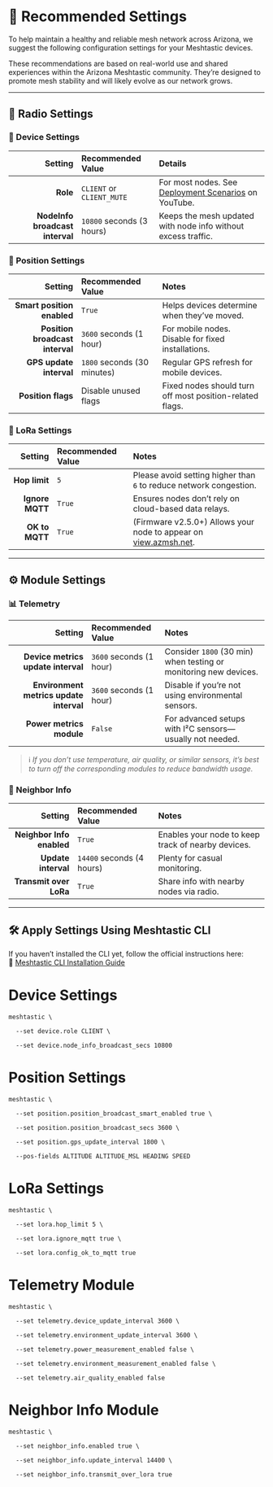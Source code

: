 # 📡 Recommended Settings

To help maintain a healthy and reliable mesh network across Arizona, we suggest the following configuration settings for your Meshtastic devices.

These recommendations are based on real-world use and shared experiences within the Arizona Meshtastic community. They’re designed to promote mesh stability and will likely evolve as our network grows.

---

## 🔧 Radio Settings

### 📱 Device Settings

| Setting | Recommended Value | Details |
|--------:|:------------------|:--------|
| **Role** | `CLIENT` or `CLIENT_MUTE` | For most nodes. See [Deployment Scenarios](https://www.youtube.com/watch?v=htjwtnjQkkE) on YouTube. |
| **NodeInfo broadcast interval** | `10800` seconds (3 hours) | Keeps the mesh updated with node info without excess traffic. |

### 📍 Position Settings

| Setting | Recommended Value | Notes |
|--------:|:------------------|:------|
| **Smart position enabled** | `True` | Helps devices determine when they’ve moved. |
| **Position broadcast interval** | `3600` seconds (1 hour) | For mobile nodes. Disable for fixed installations. |
| **GPS update interval** | `1800` seconds (30 minutes) | Regular GPS refresh for mobile devices. |
| **Position flags** | Disable unused flags | Fixed nodes should turn off most position-related flags. |

### 📶 LoRa Settings

| Setting | Recommended Value | Notes |
|--------:|:------------------|:------|
| **Hop limit** | `5` | Please avoid setting higher than `6` to reduce network congestion. |
| **Ignore MQTT** | `True` | Ensures nodes don’t rely on cloud-based data relays. |
| **OK to MQTT** | `True` | (Firmware v2.5.0+) Allows your node to appear on [view.azmsh.net](https://view.azmsh.net). |

---

## ⚙️ Module Settings

### 📊 Telemetry

| Setting | Recommended Value | Notes |
|--------:|:------------------|:------|
| **Device metrics update interval** | `3600` seconds (1 hour) | Consider `1800` (30 min) when testing or monitoring new devices. |
| **Environment metrics update interval** | `3600` seconds (1 hour) | Disable if you’re not using environmental sensors. |
| **Power metrics module** | `False` | For advanced setups with I²C sensors—usually not needed. |

> ℹ️ *If you don’t use temperature, air quality, or similar sensors, it’s best to turn off the corresponding modules to reduce bandwidth usage.*

### 🤝 Neighbor Info

| Setting | Recommended Value | Notes |
|--------:|:------------------|:------|
| **Neighbor Info enabled** | `True` | Enables your node to keep track of nearby devices. |
| **Update interval** | `14400` seconds (4 hours) | Plenty for casual monitoring. |
| **Transmit over LoRa** | `True` | Share info with nearby nodes via radio. |

---

## 🛠️ Apply Settings Using Meshtastic CLI
If you haven’t installed the CLI yet, follow the official instructions here:  
🔗 [Meshtastic CLI Installation Guide](https://meshtastic.org/docs/software/python/cli/installation/)
# Device Settings
```
meshtastic \

  --set device.role CLIENT \

  --set device.node_info_broadcast_secs 10800
```
# Position Settings
```
meshtastic \

  --set position.position_broadcast_smart_enabled true \

  --set position.position_broadcast_secs 3600 \

  --set position.gps_update_interval 1800 \

  --pos-fields ALTITUDE ALTITUDE_MSL HEADING SPEED
```
# LoRa Settings
```
meshtastic \

  --set lora.hop_limit 5 \

  --set lora.ignore_mqtt true \

  --set lora.config_ok_to_mqtt true
```
# Telemetry Module
```
meshtastic \

  --set telemetry.device_update_interval 3600 \

  --set telemetry.environment_update_interval 3600 \

  --set telemetry.power_measurement_enabled false \

  --set telemetry.environment_measurement_enabled false \

  --set telemetry.air_quality_enabled false
```
# Neighbor Info Module
```
meshtastic \

  --set neighbor_info.enabled true \

  --set neighbor_info.update_interval 14400 \

  --set neighbor_info.transmit_over_lora true
```
